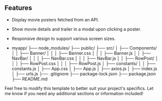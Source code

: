 ## Features
- Display movie posters fetched from an API.
- Show movie details and trailer in a modal upon clicking a poster.
- Responsive design to support various screen sizes.

- myapp/
├── node_modules/
├── public/
├── src/
│   ├── Components/
│   │   ├── Banner/
│   │   │   ├── Banner.css
│   │   │   ├── Banner.js
│   │   ├── NavBar/
│   │   │   ├── NavBar.css
│   │   │   ├── NavBar.js
│   │   ├── RowPost/
│   │   │   ├── RowPost.css
│   │   │   ├── RowPost.js
│   ├── constants/
│   │   ├── constants.js
│   ├── App.css
│   ├── App.js
│   ├── axios.js
│   ├── index.js
│   ├── urls.js
├── .gitignore
├── package-lock.json
├── package.json
├── README.md



Feel free to modify this template to better suit your project's specifics. Let me know if you need any additional sections or information included!

